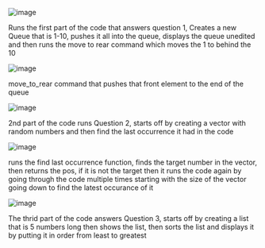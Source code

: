 ![image](https://github.com/user-attachments/assets/e082ea01-660e-4e55-a2f1-498064ba30a2)

Runs the first part of the code that answers question 1, Creates a new Queue that is 1-10, pushes it all into the queue, displays the queue unedited and then runs the move to rear command which moves the 1 to behind the 10



![image](https://github.com/user-attachments/assets/035e6dff-8e6e-4939-af20-c53ec14ed2a7)

move_to_rear command that pushes that front element to the end of the queue



![image](https://github.com/user-attachments/assets/d52686b4-743d-4369-bdf9-1e33588c4c4b)

2nd part of the code runs Question 2, starts off by creating a vector with random numbers and then find the last occurrence it had in the code



![image](https://github.com/user-attachments/assets/262c3e1f-e9a5-4286-a809-adb7129481ee)

runs the find last occurrence function, finds the target number in the vector, then returns the pos, if it is not the target then it runs the code again by going through the code multiple times starting with the size of the vector going down to find the latest occurance of it



![image](https://github.com/user-attachments/assets/f50cbfa5-5434-48ea-9fc8-d84783d301a4)

The thrid part of the code answers Question 3, starts off by creating a list that is 5 numbers long then shows the list, then sorts the list and displays it by putting it in order from least to greatest

